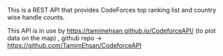This is a REST API that provides CodeForces top ranking list and country wise handle counts.

This API is in use by https://tamimehsan.github.io/CodeforceAPI/ (to plot data on the map) , github repo -> https://github.com/TamimEhsan/CodeforceAPI